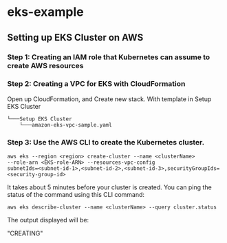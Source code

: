 # eks-example

## Setting up EKS Cluster on AWS

### Step 1: Creating an IAM role that Kubernetes can assume to create AWS resources

### Step 2: Creating a VPC for EKS with CloudFormation

Open up CloudFormation, and Create new stack. With template in Setup EKS Cluster

```
└───Setup EKS Cluster
    └───amazon-eks-vpc-sample.yaml
```

### Step 3: Use the AWS CLI to create the Kubernetes cluster.

```
aws eks --region <region> create-cluster --name <clusterName> 
--role-arn <EKS-role-ARN> --resources-vpc-config 
subnetIds=<subnet-id-1>,<subnet-id-2>,<subnet-id-3>,securityGroupIds=
<security-group-id>
```

It takes about 5 minutes before your cluster is created. You can ping the status of the command using this CLI command:
```
aws eks describe-cluster --name <clusterName> --query cluster.status
```
The output displayed will be:

"CREATING"